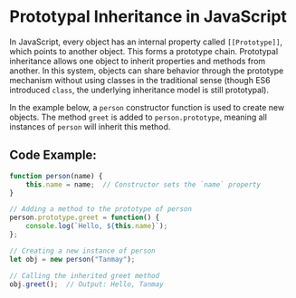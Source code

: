 # Prototypal Inheritance in JavaScript

In JavaScript, every object has an internal property called `[[Prototype]]`, which points to another object. This forms a prototype chain. Prototypal inheritance allows one object to inherit properties and methods from another. In this system, objects can share behavior through the prototype mechanism without using classes in the traditional sense (though ES6 introduced `class`, the underlying inheritance model is still prototypal).

In the example below, a `person` constructor function is used to create new objects. The method `greet` is added to `person.prototype`, meaning all instances of `person` will inherit this method.

## Code Example:

```javascript
function person(name) {
    this.name = name;  // Constructor sets the `name` property
}

// Adding a method to the prototype of person
person.prototype.greet = function() {
    console.log(`Hello, ${this.name}`);
};

// Creating a new instance of person
let obj = new person("Tanmay");

// Calling the inherited greet method
obj.greet();  // Output: Hello, Tanmay
